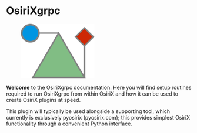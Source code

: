 # OsiriXgrpc	

<figure style="width: 200px;">
  <img src="assets/logo/logo.png" alt="Welcome to OsiriXgrpc!">
</figure>

__Welcome__ to the OsiriXgrpc documentation. Here you will find setup routines required to run OsiriXgrpc 
from within OsiriX and how it can be used to create OsiriX plugins at speed.

This plugin will typically be used alongside a supporting tool, which currently is exclusively pyosirix (pyosirix.com); 
this provides simplest OsiriX functionality through a convenient Python interface.